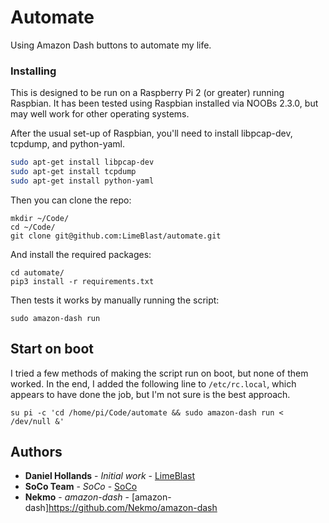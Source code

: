 # Automate

Using Amazon Dash buttons to automate my life.

### Installing

This is designed to be run on a Raspberry Pi 2 (or greater) running Raspbian. It has been tested using Raspbian installed via NOOBs 2.3.0, but may well work for other operating systems.

After the usual set-up of Raspbian, you'll need to install libpcap-dev, tcpdump, and python-yaml.

```bash
sudo apt-get install libpcap-dev
sudo apt-get install tcpdump
sudo apt-get install python-yaml
```

Then you can clone the repo:

```
mkdir ~/Code/
cd ~/Code/
git clone git@github.com:LimeBlast/automate.git
```

And install the required packages:

```
cd automate/
pip3 install -r requirements.txt
```

Then tests it works by manually running the script:

```
sudo amazon-dash run
```

## Start on boot

I tried a few methods of making the script run on boot, but none of them worked. In the end, I added the following line to `/etc/rc.local`, which appears to have done the job, but I'm not sure is the best approach.

```
su pi -c 'cd /home/pi/Code/automate && sudo amazon-dash run < /dev/null &'
```

## Authors

* **Daniel Hollands** - *Initial work* - [LimeBlast](https://github.com/LimeBlast)
* **SoCo Team** - *SoCo* - [SoCo](https://github.com/orgs/SoCo/people)
* **Nekmo** - *amazon-dash* - [amazon-dash]https://github.com/Nekmo/amazon-dash
